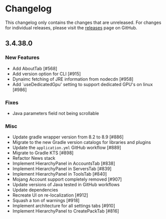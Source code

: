 # Changelog

This changelog only contains the changes that are unreleased. For changes for individual releases, please visit the
[releases](https://github.com/ATLauncher/ATLauncher/releases) page on GitHub.

## 3.4.38.0

### New Features
- Add AboutTab [#568]
- Add version option for CLI [#915]
- Dynaimc fetching of JRE information from nodecdn [#958]
- Add `useDedicatedGpu' setting to support dedicated GPU's on linux [#986]

### Fixes
- Java parameters field not being scrollable

### Misc
- Update gradle wrapper version from 8.2 to 8.9 [#886]
- Migrate to the new Gradle version catalogs for libraries and plugins
- Update the `application.yml` GitHub workflow [#889]
- Migrate to Gradle KTS [#898]
- Refactor News stack
- Implement HierarchyPanel in AccountsTab [#838]
- Implement HierarchyPanel in ServersTab [#839]
- Implement HierarchyPanel in ToolsTab [#840]
- Mojang Account support completely removed [#907]
- Update versions of Java tested in GitHub workflows
- Update dependencies
- Recreate UI on re-localization [#912]
- Squash a ton of warnings [#918]
- Implement architecture for all settings tabs [#910]
- Implement HierarchyPanel to CreatePackTab [#816]
